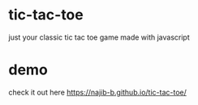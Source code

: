 # tic-tac-toe
just your classic tic tac toe game made with javascript 
# demo 
check it out here https://najib-b.github.io/tic-tac-toe/
